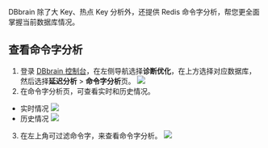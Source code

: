 
DBbrain 除了大 Key、热点 Key 分析外，还提供 Redis 命令字分析，帮您更全面掌握当前数据库情况。

## 查看命令字分析
1. 登录 [DBbrain 控制台](https://console.cloud.tencent.com/dbbrain)，在左侧导航选择**诊断优化**，在上方选择对应数据库，然后选择**延迟分析** > **命令字分析**页。
![](https://main.qcloudimg.com/raw/68a68414fe187005ffc975625bad4ce9.png)
2. 在命令字分析页，可查看实时和历史情况。
 - 实时情况
![](https://main.qcloudimg.com/raw/0bd192f7954df57acd8874a692e66e5c.png)
 - 历史情况
![](https://main.qcloudimg.com/raw/93e7d8f5c36251dd5d13f39e28e17782.png)
3. 在左上角可过滤命令字，来查看命令字分析。
![](https://main.qcloudimg.com/raw/cf49546fe35e61bf095277b3d03dbd76.png)

